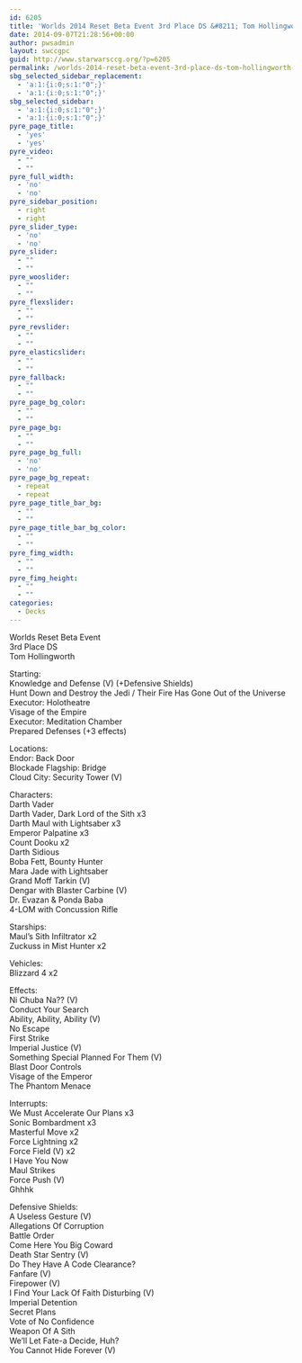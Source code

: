 ```yaml
---
id: 6205
title: 'Worlds 2014 Reset Beta Event 3rd Place DS &#8211; Tom Hollingworth HDADTJ'
date: 2014-09-07T21:28:56+00:00
author: pwsadmin
layout: swccgpc
guid: http://www.starwarsccg.org/?p=6205
permalink: /worlds-2014-reset-beta-event-3rd-place-ds-tom-hollingworth-hdadtj/
sbg_selected_sidebar_replacement:
  - 'a:1:{i:0;s:1:"0";}'
  - 'a:1:{i:0;s:1:"0";}'
sbg_selected_sidebar:
  - 'a:1:{i:0;s:1:"0";}'
  - 'a:1:{i:0;s:1:"0";}'
pyre_page_title:
  - 'yes'
  - 'yes'
pyre_video:
  - ""
  - ""
pyre_full_width:
  - 'no'
  - 'no'
pyre_sidebar_position:
  - right
  - right
pyre_slider_type:
  - 'no'
  - 'no'
pyre_slider:
  - ""
  - ""
pyre_wooslider:
  - ""
  - ""
pyre_flexslider:
  - ""
  - ""
pyre_revslider:
  - ""
  - ""
pyre_elasticslider:
  - ""
  - ""
pyre_fallback:
  - ""
  - ""
pyre_page_bg_color:
  - ""
  - ""
pyre_page_bg:
  - ""
  - ""
pyre_page_bg_full:
  - 'no'
  - 'no'
pyre_page_bg_repeat:
  - repeat
  - repeat
pyre_page_title_bar_bg:
  - ""
  - ""
pyre_page_title_bar_bg_color:
  - ""
  - ""
pyre_fimg_width:
  - ""
  - ""
pyre_fimg_height:
  - ""
  - ""
categories:
  - Decks
---
```

Worlds Reset Beta Event  
3rd Place DS  
Tom Hollingworth

Starting:  
Knowledge and Defense (V) (+Defensive Shields)  
Hunt Down and Destroy the Jedi / Their Fire Has Gone Out of the Universe  
Executor: Holotheatre  
Visage of the Empire  
Executor: Meditation Chamber  
Prepared Defenses (+3 effects)

Locations:  
Endor: Back Door  
Blockade Flagship: Bridge  
Cloud City: Security Tower (V)

Characters:  
Darth Vader  
Darth Vader, Dark Lord of the Sith x3  
Darth Maul with Lightsaber x3  
Emperor Palpatine x3  
Count Dooku x2  
Darth Sidious  
Boba Fett, Bounty Hunter  
Mara Jade with Lightsaber  
Grand Moff Tarkin (V)  
Dengar with Blaster Carbine (V)  
Dr. Evazan & Ponda Baba  
4-LOM with Concussion Rifle

Starships:  
Maul’s Sith Infiltrator x2  
Zuckuss in Mist Hunter x2

Vehicles:  
Blizzard 4 x2

Effects:  
Ni Chuba Na?? (V)  
Conduct Your Search  
Ability, Ability, Ability (V)  
No Escape  
First Strike  
Imperial Justice (V)  
Something Special Planned For Them (V)  
Blast Door Controls  
Visage of the Emperor  
The Phantom Menace

Interrupts:  
We Must Accelerate Our Plans x3  
Sonic Bombardment x3  
Masterful Move x2  
Force Lightning x2  
Force Field (V) x2  
I Have You Now  
Maul Strikes  
Force Push (V)  
Ghhhk

Defensive Shields:  
A Useless Gesture (V)  
Allegations Of Corruption  
Battle Order  
Come Here You Big Coward  
Death Star Sentry (V)  
Do They Have A Code Clearance?  
Fanfare (V)  
Firepower (V)  
I Find Your Lack Of Faith Disturbing (V)  
Imperial Detention  
Secret Plans  
Vote of No Confidence  
Weapon Of A Sith  
We&#8217;ll Let Fate-a Decide, Huh?  
You Cannot Hide Forever (V)